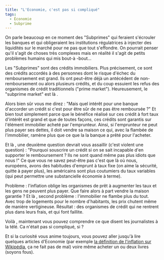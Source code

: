 ```yaml
---
title: "L'Economie, c'est pas si compliqué"
tags:
  - Économie
  - Subprime
---
```


On parle beaucoup en ce moment des "Subprimes" qui feraient s'écrouler les
banques et qui obligeraient les institutions régulatrices à injecter des
liquidités sur le marché pour ne pas que tout s'effondre. On pourrait penser
qu'il s'agit de choses très complexes mais en réalité il s'agit de petits
problèmes humains qui mis bout-à -bout…

Les "Subprimes" sont des crédits immobiliers. Plus précisement, ce sont des
crédits accordés à des personnes dont le risque d'échec du remboursement est
grand. Ils ont peut-être déjà un antécédent de non-remboursement ou alors
plusieurs crédits, et du coup essuient les refus des organismes de crédit
traditionnels ("prime market"). Heureusement, le "subprime market" est là .

Alors bien s&ucirc;r vous me direz&nbsp;: "Mais quel intérêt pour une banque
d'accorder un crédit si c'est pour être s&ucirc;r de ne pas être
remboursée&nbsp;?" Et bien tout simplement parce que le bénéfice réalisé sur ces
crédit à fort taux d'intérêt est grand et que de toutes façons, ces crédits sont
garantis sur l'élément immobilier acheté par l'emprunteur. Ainsi, si
l'emprunteur ne peut plus payer ses dettes, il doit vendre sa maison ce qui,
avec la flambée de l'immobilier, ramène plus que ce que la la banque a prêté
pour l'acheter.

Et là , une deuxième question devrait vous assaillir (c'est violent une
question)&nbsp;: "Pourquoi souscrire un crédit si on se sait incapable d'en
supporter le remboursement&nbsp;? Ils ne sont quand même pas plus idiots que
nous&nbsp;!" Ce que vous ne savez peut-être pas c'est que là où nous, européens,
avons des habitudes d'emprunt à taux fixe (on aime la sécurité, quitte à payer
plus), les américains sont plus coutumiers du taux variables (qui peut permettre
une substancielle économie à terme).

Problème&nbsp;: l'inflation oblige les organismes de prêt à augmenter les taux
et les gens ne peuvent plus payer. Que faire alors à part vendre la maison
garantie&nbsp;? Et là , second problème&nbsp;: l'immobilier ne flambe plus du
tout. Avec trop de logements pour le nombre d'habitants, les prix chutent même
de manière vertigineuse. Résultat&nbsp;: des organismes de crédit qui ne
rentrent plus dans leurs frais, et qui font faillite.

Voilà , maintenant vous pouvez comprendre ce que disent les journalistes à la
télé. Ca n'était pas si compliqué, si&nbsp;?

Et si la curiosité vous anime toujours, vous pouvez aller jusqu'à lire quelques
articles d'Economie (par exemple
[la définition de l'inflation sur Wikipédia](https://fr.wikipedia.org/wiki/Inflation),
ça ne fait pas de mal) voire même acheter un ou deux livres (soyons fous).
